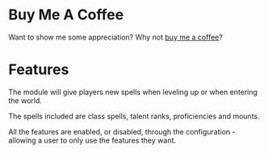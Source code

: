 # Buy Me A Coffee
Want to show me some appreciation? Why not [buy me a coffee](https://www.buymeacoffee.com/noisiver)?

# Features
The module will give players new spells when leveling up or when entering the world.

The spells included are class spells, talent ranks, proficiencies and mounts.

All the features are enabled, or disabled, through the configuration - allowing a user to only use the features they want.

